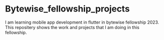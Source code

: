 # Bytewise_fellowship_projects

I am learning mobile app development in flutter in bytewise fellowship 2023.
This repositery shows the work and projects that I am doing in this fellowship. 
